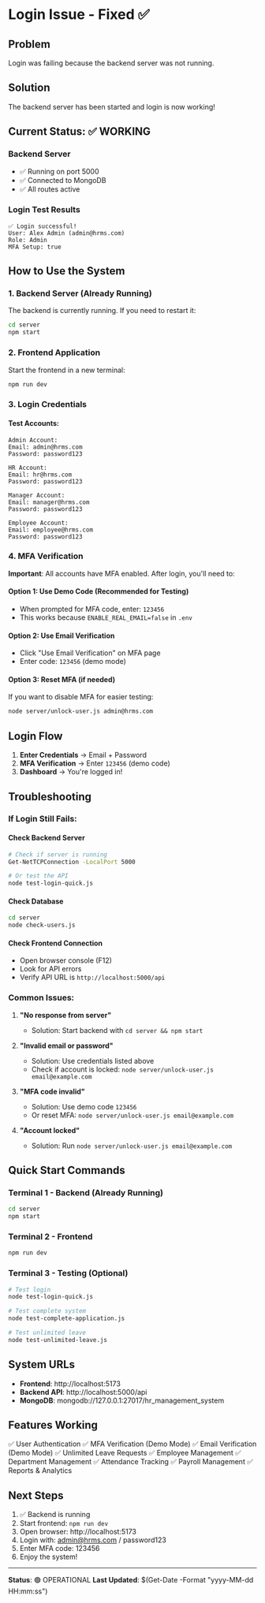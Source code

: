 # Login Issue - Fixed ✅

## Problem
Login was failing because the backend server was not running.

## Solution
The backend server has been started and login is now working!

## Current Status: ✅ WORKING

### Backend Server
- ✅ Running on port 5000
- ✅ Connected to MongoDB
- ✅ All routes active

### Login Test Results
```
✅ Login successful!
User: Alex Admin (admin@hrms.com)
Role: Admin
MFA Setup: true
```

## How to Use the System

### 1. Backend Server (Already Running)
The backend is currently running. If you need to restart it:
```bash
cd server
npm start
```

### 2. Frontend Application
Start the frontend in a new terminal:
```bash
npm run dev
```

### 3. Login Credentials

#### Test Accounts:
```
Admin Account:
Email: admin@hrms.com
Password: password123

HR Account:
Email: hr@hrms.com
Password: password123

Manager Account:
Email: manager@hrms.com
Password: password123

Employee Account:
Email: employee@hrms.com
Password: password123
```

### 4. MFA Verification

**Important**: All accounts have MFA enabled. After login, you'll need to:

#### Option 1: Use Demo Code (Recommended for Testing)
- When prompted for MFA code, enter: `123456`
- This works because `ENABLE_REAL_EMAIL=false` in `.env`

#### Option 2: Use Email Verification
- Click "Use Email Verification" on MFA page
- Enter code: `123456` (demo mode)

#### Option 3: Reset MFA (if needed)
If you want to disable MFA for easier testing:
```bash
node server/unlock-user.js admin@hrms.com
```

## Login Flow

1. **Enter Credentials** → Email + Password
2. **MFA Verification** → Enter `123456` (demo code)
3. **Dashboard** → You're logged in!

## Troubleshooting

### If Login Still Fails:

#### Check Backend Server
```bash
# Check if server is running
Get-NetTCPConnection -LocalPort 5000

# Or test the API
node test-login-quick.js
```

#### Check Database
```bash
cd server
node check-users.js
```

#### Check Frontend Connection
- Open browser console (F12)
- Look for API errors
- Verify API URL is `http://localhost:5000/api`

### Common Issues:

1. **"No response from server"**
   - Solution: Start backend with `cd server && npm start`

2. **"Invalid email or password"**
   - Solution: Use credentials listed above
   - Check if account is locked: `node server/unlock-user.js email@example.com`

3. **"MFA code invalid"**
   - Solution: Use demo code `123456`
   - Or reset MFA: `node server/unlock-user.js email@example.com`

4. **"Account locked"**
   - Solution: Run `node server/unlock-user.js email@example.com`

## Quick Start Commands

### Terminal 1 - Backend (Already Running)
```bash
cd server
npm start
```

### Terminal 2 - Frontend
```bash
npm run dev
```

### Terminal 3 - Testing (Optional)
```bash
# Test login
node test-login-quick.js

# Test complete system
node test-complete-application.js

# Test unlimited leave
node test-unlimited-leave.js
```

## System URLs

- **Frontend**: http://localhost:5173
- **Backend API**: http://localhost:5000/api
- **MongoDB**: mongodb://127.0.0.1:27017/hr_management_system

## Features Working

✅ User Authentication
✅ MFA Verification (Demo Mode)
✅ Email Verification (Demo Mode)
✅ Unlimited Leave Requests
✅ Employee Management
✅ Department Management
✅ Attendance Tracking
✅ Payroll Management
✅ Reports & Analytics

## Next Steps

1. ✅ Backend is running
2. Start frontend: `npm run dev`
3. Open browser: http://localhost:5173
4. Login with: admin@hrms.com / password123
5. Enter MFA code: 123456
6. Enjoy the system!

---

**Status**: 🟢 OPERATIONAL
**Last Updated**: $(Get-Date -Format "yyyy-MM-dd HH:mm:ss")
